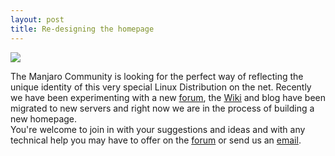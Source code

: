 ```yaml
---
layout: post
title: Re-designing the homepage
---
```


<img src="http://manjaro.github.io/images/homepage.jpg">

The Manjaro Community is looking for the perfect way of reflecting the unique identity of this very special Linux Distribution on the net. Recently we have been experimenting with a new [forum](https://forum.manjaro.org/), the [Wiki](https://wiki.manjaro.org/index.php?title=Main_Page) and blog have been migrated to new servers and right now we are in the process of building a new homepage.  
You're welcome to join in with your suggestions and ideas and with any technical help you may have to offer on the [forum](https://forum.manjaro.org/t/help-us-to-redesign-our-homepage/5701) or send us an [email](mailto:support@manjaro.org).
